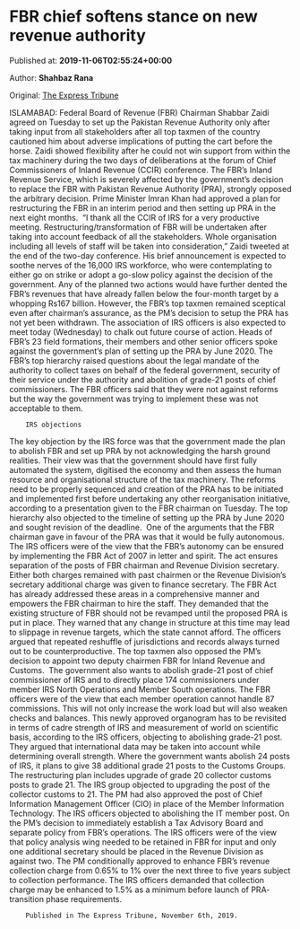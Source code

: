 
# FBR chief softens stance on new revenue authority

Published at: **2019-11-06T02:55:24+00:00**

Author: **Shahbaz Rana**

Original: [The Express Tribune](https://tribune.com.pk/story/2094267/2-fbr-chief-softens-stance-new-revenue-authority/)

ISLAMABAD: Federal Board of Revenue (FBR) Chairman Shabbar Zaidi agreed on Tuesday to set up the Pakistan Revenue Authority only after taking input from all stakeholders after all top taxmen of the country cautioned him about adverse implications of putting the cart before the horse.
Zaidi showed flexibility after he could not win support from within the tax machinery during the two days of deliberations at the forum of Chief Commissioners of Inland Revenue (CCIR) conference. The FBR’s Inland Revenue Service, which is severely affected by the government’s decision to replace the FBR with Pakistan Revenue Authority (PRA), strongly opposed the arbitrary decision.
Prime Minister Imran Khan had approved a plan for restructuring the FBR in an interim period and then setting up PRA in the next eight months.  “I thank all the CCIR of IRS for a very productive meeting. Restructuring/transformation of FBR will be undertaken after taking into account feedback of all the stakeholders. Whole organisation including all levels of staff will be taken into consideration,” Zaidi tweeted at the end of the two-day conference.
His brief announcement is expected to soothe nerves of the 16,000 IRS workforce, who were contemplating to either go on strike or adopt a go-slow policy against the decision of the government. Any of the planned two actions would have further dented the FBR’s revenues that have already fallen below the four-month target by a whopping Rs167 billion.
However, the FBR’s top taxmen remained sceptical even after chairman’s assurance, as the PM’s decision to setup the PRA has not yet been withdrawn. The association of IRS officers is also expected to meet today (Wednesday) to chalk out future course of action. Heads of FBR’s 23 field formations, their members and other senior officers spoke against the government’s plan of setting up the PRA by June 2020.
The FBR’s top hierarchy raised questions about the legal mandate of the authority to collect taxes on behalf of the federal government, security of their service under the authority and abolition of grade-21 posts of chief commissioners. The FBR officers said that they were not against reforms but the way the government was trying to implement these was not acceptable to them.

        IRS objections
      
The key objection by the IRS force was that the government made the plan to abolish FBR and set up PRA by not acknowledging the harsh ground realities. Their view was that the government should have first fully automated the system, digitised the economy and then assess the human resource and organisational structure of the tax machinery.
The reforms need to be properly sequenced and creation of the PRA has to be initiated and implemented first before undertaking any other reorganisation initiative, according to a presentation given to the FBR chairman on Tuesday.
The top hierarchy also objected to the timeline of setting up the PRA by June 2020 and sought revision of the deadline.  One of the arguments that the FBR chairman gave in favour of the PRA was that it would be fully autonomous. The IRS officers were of the view that the FBR’s autonomy can be ensured by implementing the FBR Act of 2007 in letter and spirit.
The act ensures separation of the posts of FBR chairman and Revenue Division secretary. Either both charges remained with past chairmen or the Revenue Division’s secretary additional charge was given to finance secretary. The FBR Act has already addressed these areas in a comprehensive manner and empowers the FBR chairman to hire the staff. They demanded that the existing structure of FBR should not be revamped until the proposed PRA is put in place.
They warned that any change in structure at this time may lead to slippage in revenue targets, which the state cannot afford. The officers argued that repeated reshuffle of jurisdictions and records always turned out to be counterproductive.
The top taxmen also opposed the PM’s decision to appoint two deputy chairmen FBR for Inland Revenue and Customs.  The government also wants to abolish grade-21 post of chief commissioner of IRS and to directly place 174 commissioners under member IRS North Operations and Member South operations.
The FBR officers were of the view that each member operation cannot handle 87 commissions. This will not only increase the work load but will also weaken checks and balances.
This newly approved organogram has to be revisited in terms of cadre strength of IRS and measurement of world on scientific basis, according to the IRS officers, objecting to abolishing grade-21 post.
They argued that international data may be taken into account while determining overall strength.
Where the government wants abolish 24 posts of IRS, it plans to give 38 additional grade 21 posts to the Customs Groups. The restructuring plan includes upgrade of grade 20 collector customs posts to grade 21. The IRS group objected to upgrading the post of the collector customs to 21.
The PM had also approved the post of Chief Information Management Officer (CIO) in place of the Member Information Technology. The IRS officers objected to abolishing the IT member post. On the PM’s decision to immediately establish a Tax Advisory Board and separate policy from FBR’s operations. The IRS officers were of the view that policy analysis wing needed to be retained in FBR for input and only one additional secretary should be placed in the Revenue Division as against two.
The PM conditionally approved to enhance FBR’s revenue collection charge from 0.65% to 1% over the next three to five years subject to collection performance. The IRS officers demanded that collection charge may be enhanced to 1.5% as a minimum before launch of PRA- transition phase requirements.

        Published in The Express Tribune, November 6th, 2019.
      
